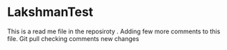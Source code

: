 # LakshmanTest
This is a read me file in the reposiroty .
Adding few more comments to this file.
Git pull checking comments
new changes
